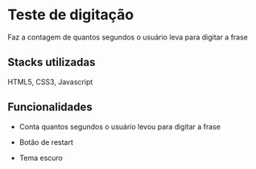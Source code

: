 
# Teste de digitação    

 Faz a contagem de quantos segundos o usuário leva para digitar a frase


## Stacks utilizadas

HTML5, CSS3, Javascript

## Funcionalidades

- Conta quantos segundos o usuário levou para digitar a frase

- Botão de restart

- Tema escuro

